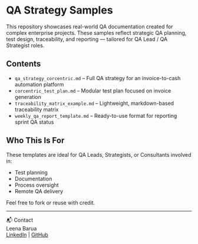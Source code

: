 # QA Strategy Samples

This repository showcases real-world QA documentation created for complex enterprise projects. These samples reflect strategic QA planning, test design, traceability, and reporting — tailored for QA Lead / QA Strategist roles.

##  Contents

- `qa_strategy_corcentric.md` – Full QA strategy for an invoice-to-cash automation platform
- `corcentric_test_plan.md` – Modular test plan focused on invoice generation
- `traceability_matrix_example.md` – Lightweight, markdown-based traceability matrix
- `weekly_qa_report_template.md` – Ready-to-use format for reporting sprint QA status

##  Who This Is For

These templates are ideal for QA Leads, Strategists, or Consultants involved in:
- Test planning
- Documentation
- Process oversight
- Remote QA delivery

Feel free to fork or reuse with credit.

---

📬 Contact  
Leena Barua  
[LinkedIn](https://linkedin.com/in/qa-leena) | [GitHub](https://github.com/LeenaBGit)
